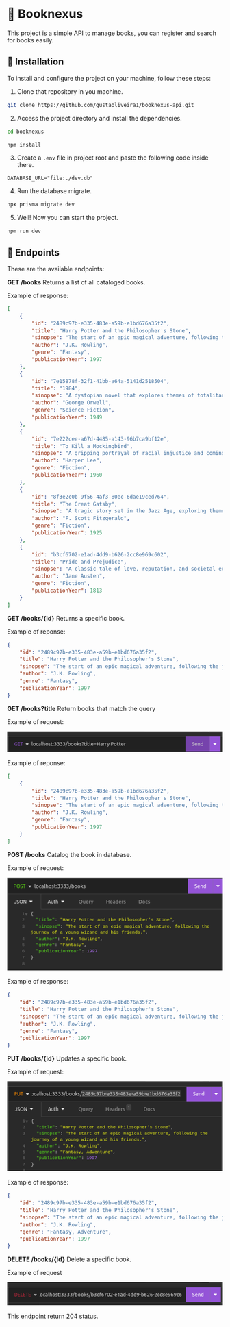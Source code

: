 # :book: Booknexus

This project is a simple API to manage books, you can register and search for books easily.

## :wrench: Installation

To install and configure the project on your machine, follow these steps:

1. Clone that repository in you machine.
```bash
git clone https://github.com/gustaoliveira1/booknexus-api.git
```
2. Access the project directory and install the dependencies.
```bash
cd booknexus
```
```bash
npm install
```

3. Create a `.env` file in project root and paste the following code inside there.
```
DATABASE_URL="file:./dev.db"
```

4. Run the database migrate.
```bash
npx prisma migrate dev
```

5. Well! Now you can start the project.
```bash
npm run dev
```

## :electric_plug: Endpoints

These are the available endpoints:

**GET /books**
Returns a list of all cataloged books.

Example of response:
```json
[
	{
		"id": "2489c97b-e335-483e-a59b-e1bd676a35f2",
		"title": "Harry Potter and the Philosopher's Stone",
		"sinopse": "The start of an epic magical adventure, following the journey of a young wizard and his friends.",
		"author": "J.K. Rowling",
		"genre": "Fantasy",
		"publicationYear": 1997
	},
	{
		"id": "7e15878f-32f1-41bb-a64a-5141d2518504",
		"title": "1984",
		"sinopse": "A dystopian novel that explores themes of totalitarianism, surveillance, and the power of language.",
		"author": "George Orwell",
		"genre": "Science Fiction",
		"publicationYear": 1949
	},
	{
		"id": "7e222cee-a67d-4485-a143-96b7ca9bf12e",
		"title": "To Kill a Mockingbird",
		"sinopse": "A gripping portrayal of racial injustice and coming-of-age in the American South.",
		"author": "Harper Lee",
		"genre": "Fiction",
		"publicationYear": 1960
	},
	{
		"id": "8f3e2c0b-9f56-4af3-80ec-6dae19ced764",
		"title": "The Great Gatsby",
		"sinopse": "A tragic story set in the Jazz Age, exploring themes of wealth, love, and the American Dream.",
		"author": "F. Scott Fitzgerald",
		"genre": "Fiction",
		"publicationYear": 1925
	},
	{
		"id": "b3cf6702-e1ad-4dd9-b626-2cc8e969c602",
		"title": "Pride and Prejudice",
		"sinopse": "A classic tale of love, reputation, and societal expectations in 19th-century England.",
		"author": "Jane Austen",
		"genre": "Fiction",
		"publicationYear": 1813
	}
]
```

**GET /books/{id}**
Returns a specific book.

Example of reponse:
```json
{
	"id": "2489c97b-e335-483e-a59b-e1bd676a35f2",
	"title": "Harry Potter and the Philosopher's Stone",
	"sinopse": "The start of an epic magical adventure, following the journey of a young wizard and his friends.",
	"author": "J.K. Rowling",
	"genre": "Fantasy",
	"publicationYear": 1997
}
```

**GET /books?title**
Return books that match the query

Example of request:

![Get request with query](./img/query-get-request.png)

Example of reponse:
```json
[
	{
		"id": "2489c97b-e335-483e-a59b-e1bd676a35f2",
		"title": "Harry Potter and the Philosopher's Stone",
		"sinopse": "The start of an epic magical adventure, following the journey of a young wizard and his friends.",
		"author": "J.K. Rowling",
		"genre": "Fantasy",
		"publicationYear": 1997
	}
]
```

**POST /books**
Catalog the book in database.

Example of request:

![Post request](./img/post-request.png)

Example of response:
```json
{
	"id": "2489c97b-e335-483e-a59b-e1bd676a35f2",
	"title": "Harry Potter and the Philosopher's Stone",
	"sinopse": "The start of an epic magical adventure, following the journey of a young wizard and his friends.",
	"author": "J.K. Rowling",
	"genre": "Fantasy",
	"publicationYear": 1997
}
```

**PUT /books/{id}**
Updates a specific book.

Example of request:

![Put request](./img/put-request.png)

Example of response:
```json
{
	"id": "2489c97b-e335-483e-a59b-e1bd676a35f2",
	"title": "Harry Potter and the Philosopher's Stone",
	"sinopse": "The start of an epic magical adventure, following the journey of a young wizard and his friends.",
	"author": "J.K. Rowling",
	"genre": "Fantasy, Adventure",
	"publicationYear": 1997
}
```

**DELETE /books/{id}**
Delete a specific book.

Example of request

![Delete request](./img/delete-request.png)

This endpoint return 204 status. 

